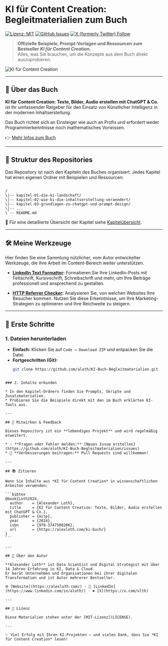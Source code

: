 # KI für Content Creation: Begleitmaterialien zum Buch  

[![Lizenz: MIT](https://img.shields.io/badge/Lizenz-MIT-blue.svg)](LICENSE)
[![GitHub Issues](https://img.shields.io/github/issues/aloth/KI-Buch-Begleitmaterialien)](https://github.com/aloth/KI-Buch-Begleitmaterialien/issues)
[![X (formerly Twitter) Follow](https://img.shields.io/twitter/follow/DasBuch?style=social)](https://x.com/DasBuch)

> **Offizielle Beispiele, Prompt-Vorlagen und Ressourcen zum Bestseller *KI für Content Creation*.**  
> Alles, was Sie brauchen, um die Konzepte aus dem Buch direkt auszuprobieren.

![KI für Content Creation](https://alexloth.com/wp-content/uploads/2023/12/KIBuch-KI-Content-Creation.png)

---

## 📖 Über das Buch  

**KI für Content Creation: Texte, Bilder, Audio erstellen mit ChatGPT & Co.** ist Ihr umfassender Ratgeber für den Einsatz von Künstlicher Intelligenz in der modernen Inhaltserstellung.  

Das Buch richtet sich an Einsteiger wie auch an Profis und erfordert weder Programmierkenntnisse noch mathematisches Vorwissen.  

👉 [Mehr Infos zum Buch](https://alexloth.com/ki-buch/)  

---

## 📂 Struktur des Repositories  

Das Repository ist nach den Kapiteln des Buches organisiert. Jedes Kapitel hat einen eigenen Ordner mit Beispielen und Ressourcen:  

```

/
\|-- kapitel-01-die-ki-landschaft/
\|-- kapitel-02-wie-ki-die-inhaltserstellung-veraendert/
\|-- kapitel-03-grundlagen-zu-chatgpt-und-prompt-design/
\|-- ...
\`-- README.md

````

📌 Für eine detaillierte Übersicht der Kapitel siehe [Kapitelübersicht](./Kapitel-Uebersicht.md).  

---

## 🛠️ Meine Werkzeuge

Hier finden Sie eine Sammlung nützlicher, vom Autor entwickelter Werkzeuge, die Ihre Arbeit im Content-Bereich weiter unterstützen.

* **[LinkedIn Text Formatter](https://alexloth.com/linkedin-text-formatter/):** Formatieren Sie Ihre LinkedIn-Posts mit Fettschrift, Kursivschrift, Schreibschrift und mehr, um Ihre Beiträge professionell und ansprechend zu gestalten.

* **[HTTP Referrer Checker](https://alexloth.com/referrer-checker/):** Analysieren Sie, von welchen Websites Ihre Besucher kommen. Nutzen Sie diese Erkenntnisse, um Ihre Marketing-Strategien zu optimieren und Ihre Reichweite zu steigern.

---

## 🚀 Erste Schritte  

### 1. Dateien herunterladen
- **Einfach:** Klicken Sie auf `Code → Download ZIP` und entpacken Sie die Datei.  
- **Fortgeschritten (Git):**
  ```bash
  git clone https://github.com/aloth/KI-Buch-Begleitmaterialien.git
````

### 2. Inhalte erkunden

* In den Kapitel-Ordnern finden Sie Prompts, Skripte und Zusatzmaterialien.
* Probieren Sie die Beispiele direkt mit den im Buch erklärten KI-Tools aus.

---

## 🤝 Mitwirken & Feedback

Dieses Repository ist ein **lebendiges Projekt** und wird regelmäßig erweitert.

* 💡 **Fragen oder Fehler melden:** [Neues Issue erstellen](https://github.com/aloth/KI-Buch-Begleitmaterialien/issues)
* 🔧 **Verbesserungen beitragen:** Pull Requests sind willkommen!

---

## 📚 Zitieren

Wenn Sie Inhalte aus *KI für Content Creation* in wissenschaftlichen Arbeiten verwenden:

```bibtex
@book{Loth2024,
  author    = {Alexander Loth},
  title     = {KI für Content Creation: Texte, Bilder, Audio erstellen mit ChatGPT & Co.},
  publisher = {mitp},
  year      = {2024},
  isbn      = {978-3747508206},
  url       = {https://alexloth.com/ki-buch/}
}
```

---

## 👤 Über den Autor

**Alexander Loth** ist Data Scientist und Digital Strategist mit über 14 Jahren Erfahrung in KI, Data & Cloud.
Er berät Unternehmen und Organisationen bei ihrer digitalen Transformation und ist Autor mehrerer Bestseller.

🌐 [Website](https://alexloth.com/) · 💼 [LinkedIn](https://www.linkedin.com/in/aloth/) · ✖️ [X](https://x.com/xlth)

---

## 📜 Lizenz

Diese Materialien stehen unter der [MIT-Lizenz](LICENSE).

---

✨ Viel Erfolg mit Ihren KI-Projekten – und vielen Dank, dass Sie *KI für Content Creation* lesen!
